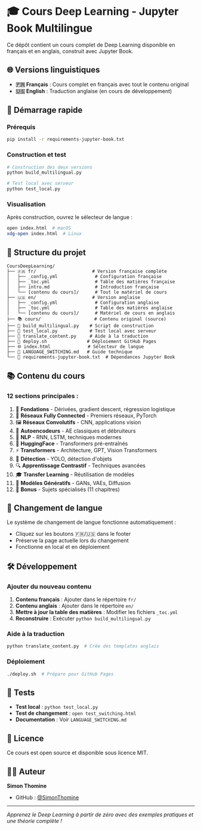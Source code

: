 # 🎓 Cours Deep Learning - Jupyter Book Multilingue

Ce dépôt contient un cours complet de Deep Learning disponible en français et en anglais, construit avec Jupyter Book.

## 🌐 Versions linguistiques

- **🇫🇷 Français** : Cours complet en français avec tout le contenu original
- **🇺🇸 English** : Traduction anglaise (en cours de développement)

## 🚀 Démarrage rapide

### Prérequis

```bash
pip install -r requirements-jupyter-book.txt
```

### Construction et test

```bash
# Construction des deux versions
python build_multilingual.py

# Test local avec serveur
python test_local.py
```

### Visualisation

Après construction, ouvrez le sélecteur de langue :
```bash
open index.html  # macOS
xdg-open index.html  # Linux
```

## 📁 Structure du projet

```
CoursDeepLearning/
├── 🇫🇷 fr/                     # Version française complète
│   ├── _config.yml              # Configuration française
│   ├── _toc.yml                 # Table des matières française
│   ├── intro.md                 # Introduction française
│   └── [contenu du cours]/      # Tout le matériel de cours
├── 🇺🇸 en/                     # Version anglaise
│   ├── _config.yml              # Configuration anglaise
│   ├── _toc.yml                 # Table des matières anglaise
│   └── [contenu du cours]/      # Matériel de cours en anglais
├── 📚 cours/                    # Contenu original (source)
├── 🔨 build_multilingual.py    # Script de construction
├── 🧪 test_local.py            # Test local avec serveur
├── 🔄 translate_content.py     # Aide à la traduction
├── 🚀 deploy.sh               # Déploiement GitHub Pages
├── 🌐 index.html              # Sélecteur de langue
├── 📖 LANGUAGE_SWITCHING.md   # Guide technique
└── 🔧 requirements-jupyter-book.txt  # Dépendances Jupyter Book
```

## 📚 Contenu du cours

### **12 sections principales** :
1. 🧮 **Fondations** - Dérivées, gradient descent, régression logistique
2. 🔗 **Réseaux Fully Connected** - Premiers réseaux, PyTorch
3. 🖼️ **Réseaux Convolutifs** - CNN, applications vision
4. 🔄 **Autoencodeurs** - AE classiques et débruiteurs
5. 📝 **NLP** - RNN, LSTM, techniques modernes
6. 🤗 **HuggingFace** - Transformers pré-entraînés
7. ⚡ **Transformers** - Architecture, GPT, Vision Transformers
8. 🎯 **Détection** - YOLO, détection d'objets
9. 🔍 **Apprentissage Contrastif** - Techniques avancées
10. 🎓 **Transfer Learning** - Réutilisation de modèles
11. 🎨 **Modèles Génératifs** - GANs, VAEs, Diffusion
12. 🎁 **Bonus** - Sujets spécialisés (11 chapitres)

## 🔄 Changement de langue

Le système de changement de langue fonctionne automatiquement :
- Cliquez sur les boutons 🇫🇷/🇺🇸 dans le footer
- Préserve la page actuelle lors du changement
- Fonctionne en local et en déploiement

## 🛠️ Développement

### Ajouter du nouveau contenu

1. **Contenu français** : Ajouter dans le répertoire `fr/`
2. **Contenu anglais** : Ajouter dans le répertoire `en/`
3. **Mettre à jour la table des matières** : Modifier les fichiers `_toc.yml`
4. **Reconstruire** : Exécuter `python build_multilingual.py`

### Aide à la traduction

```bash
python translate_content.py  # Crée des templates anglais
```

### Déploiement

```bash
./deploy.sh  # Prépare pour GitHub Pages
```

## 🧪 Tests

- **Test local** : `python test_local.py`
- **Test de changement** : `open test_switching.html`
- **Documentation** : Voir `LANGUAGE_SWITCHING.md`

## 📄 Licence

Ce cours est open source et disponible sous licence MIT.

## 👨‍💻 Auteur

**Simon Thomine**
- GitHub : [@SimonThomine](https://github.com/SimonThomine)

---

*Apprenez le Deep Learning à partir de zéro avec des exemples pratiques et une théorie complète !*